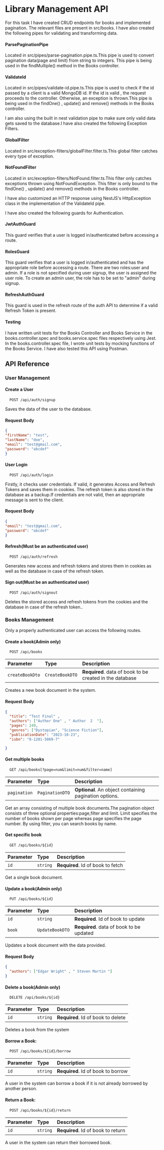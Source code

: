 
# Library Management API

For this task I have created CRUD endpoints for books and implemented pagination. The relevant files are present in src/books. I have also created the following pipes for validating and transforming data.

#### ParsePaginationPipe

Located in src/pipes/parse-pagination.pipe.ts.This pipe is used to convert pagination data(page and limit) from string to integers. This pipe is being used in the findMultiple() method in the Books controller.

#### ValidateId

Located in src/pipes/validate-id.pipe.ts.This pipe is used to check if the id passed by a client is a valid MongoDB id. If the id is valid , the request proceeds to the controller. Otherwise, an exception is thrown.This pipe is being used in the findOne() , update() and remove() methods in the Books controller.

I am also using the built in nest validation pipe to make sure only valid data gets saved to the database.I have also created the following Exception Filters.


#### GlobalFilter

Located in src/exception-filters/globalFilter.filter.ts.This global filter catches every type of exception.

#### NotFoundFilter
      
Located in src/exception-filters/NotFound.filter.ts.This filter only catches exceptions thrown using NotFoundException. This filter is only bound to the findOne() , update() and remove() methods in the Books controller.

I  have also customized an HTTP response using NestJS's HttpException class in the implementation of the ValidateId pipe.

I have also created the following guards for Authentication.

#### JwtAuthGuard

This guard verifies that a user is logged in/authenticated before accessing a route.

#### RolesGuard

This guard verifies that a user is logged in/authenticated and has the appropriate role before accessing a route. There are two roles:user and admin. If a role is not specified during user signup, the user is assigned the user role. To create an admin user, the role has to be set to "admin" during signup.


#### RefreshAuthGuard

This guard is used in the refresh route of the auth API to determine if a valid Refresh Token is present.


#### Testing

I have written unit tests for the Books Controller and Books Service in the books.controller.spec
and books.service.spec files respectively using Jest. In the books.controller.spec file, I wrote unit tests by mocking functions of the Books Service. I have also tested this API using Postman.



## API Reference

### User Management


#### Create a User

```http
  POST /api/auth/signup
```
Saves the data of the user to the database.

#### Request Body

```json
{
"firstName": "test",
"lastName": "doe",
"email": "test@gmail.com",
"password": "abcdef"
}
```

#### User Login

```http
  POST /api/auth/login
```
Firstly, it checks user credentials. If valid, it generates Access and Refresh Tokens and saves them in cookies.
The refresh token is also stored in the database as a backup.If credentials are not valid, then an appropriate message is sent to the client.

#### Request Body

```json
{
"email": "test@gmail.com",
"password": "abcdef"
}
```
#### Refresh(Must be an authenticated user)

```http
  POST /api/auth/refresh
```

Generates new access and refresh tokens and stores them in cookies as well as the database in case of the refresh token.


#### Sign out(Must be an authenticated user)

```http
  POST /api/auth/signout
```

Deletes the stored access and refresh tokens from the cookies and the database in case of the refresh token..

### Books Management

Only a properly authenticated user can access the following routes.

#### Create a book(Admin only)

```http
  POST /api/books
```

| Parameter | Type     | Description                       |
| :-------- | :------- | :-------------------------------- |
| `createBookDto`      | `CreateBookDTO` | **Required**. data of book to be created in the database |

Creates a new book document in the system.

#### Request Body

```json
{
  "title": "Test Final" ,
  "authors": ["Author One" , " Author  2  "],
  "pages": 249,
  "genres": ["Dystopian", "Science Fiction"],
  "publicationDate": "2023-10-23",
  "isbn": "0-1201-5069-7"

}
```

#### Get multiple books

```http
  GET /api/books[?page=num&limit=num&filter=name]
```

| Parameter | Type     | Description                       |
| :-------- | :------- | :-------------------------------- |
| `pagination`      | `PaginationDTO` | **Optional**. An object containing pagination options. |


Get an array consisting of multiple book documents.The pagination object consists of three optional properties:page,filter and limit. Limit specifies the number of books shown per page whereas page specifies the page number. By using filter, you can search books by name.

#### Get specific book

```http
  GET /api/books/${id}
```

| Parameter | Type     | Description                       |
| :-------- | :------- | :-------------------------------- |
| `id`      | `string` | **Required**. Id of book to fetch |

Get a single book document.

#### Update a book(Admin only)

```http
  PUT /api/books/${id}
```

| Parameter | Type     | Description                       |
| :-------- | :------- | :-------------------------------- |
| `id`      | `string` | **Required**. Id of book to update |
| `book`      | `UpdateBookDTO` | **Required**. data of book to be updated |

Updates a book document with the data provided.

#### Request Body

```json
{
  "authors": ["Edgar Wright" , " Steven Martin "]
}
```

#### Delete a book(Admin only)

```http
  DELETE /api/books/${id}
```
| Parameter | Type     | Description                       |
| :-------- | :------- | :-------------------------------- |
| `id`      | `string` | **Required**. Id of book to delete |

Deletes a book from the system
#### Borrow a Book:

```http
  POST /api/books/${id}/borrow
```
| Parameter | Type     | Description                       |
| :-------- | :------- | :-------------------------------- |
| `id`      | `string` | **Required**. Id of book to borrow |

A user in the system can borrow a book if it is not already borrowed by another person.

#### Return a Book:

```http
  POST /api/books/${id}/return
```
| Parameter | Type     | Description                       |
| :-------- | :------- | :-------------------------------- |
| `id`      | `string` | **Required**. Id of book to return|

A user in the system can return their borrowed book.






